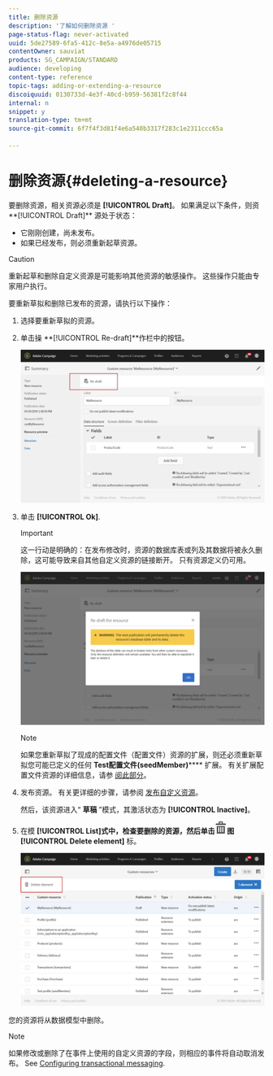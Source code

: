 ```yaml
---
title: 删除资源
description: '了解如何删除资源 '
page-status-flag: never-activated
uuid: 5de27589-6fa5-412c-8e5a-a4976de05715
contentOwner: sauviat
products: SG_CAMPAIGN/STANDARD
audience: developing
content-type: reference
topic-tags: adding-or-extending-a-resource
discoiquuid: 0130733d-4e3f-40cd-b959-56381f2c8f44
internal: n
snippet: y
translation-type: tm+mt
source-git-commit: 6f7f4f3d81f4e6a540b3317f283c1e2311ccc65a

---
```



# 删除资源{#deleting-a-resource}

要删除资源，相关资源必须是 **[!UICONTROL Draft]**。 如果满足以下条件，则资**[!UICONTROL Draft]** 源处于状态：

* 它刚刚创建，尚未发布。
* 如果已经发布，则必须重新起草资源。

>[!CAUTION]
>
>重新起草和删除自定义资源是可能影响其他资源的敏感操作。 这些操作只能由专家用户执行。

要重新草拟和删除已发布的资源，请执行以下操作：

1. 选择要重新草拟的资源。
1. 单击操 **[!UICONTROL Re-draft]**作栏中的按钮。

   ![](assets/schema_extension_uc26.png)

1. 单击 **[!UICONTROL Ok]**.

   >[!IMPORTANT]
   >
   >这一行动是明确的：在发布修改时，资源的数据库表或列及其数据将被永久删除，这可能导致来自其他自定义资源的链接断开。 只有资源定义仍可用。

   ![](assets/schema_extension_uc27.png)

   >[!NOTE]
   >
   >如果您重新草拟了现成的配置文件（配置文件）资源的扩展，则还必须重新草拟您可能已定义的任何 **Test配置文件(seedMember)****** 扩展。 有关扩展配置文件资源的详细信息，请参 [阅此部分](../../developing/using/extending-the-profile-resource-with-a-new-field.md)。

1. 发布资源。 有关更详细的步骤，请参阅 [发布自定义资源](../../developing/using/updating-the-database-structure.md#publishing-a-custom-resource)。

   然后，该资源进入“ **草稿** ”模式，其激活状态为 **[!UICONTROL Inactive]**。

1. 在模 **[!UICONTROL List]**式中，检查要删除的资源，然后单击![](assets/delete_darkgrey-24px.png)图**[!UICONTROL Delete element]** 标。

   ![](assets/schema_extension_uc28.png)

您的资源将从数据模型中删除。

>[!NOTE]
>
>如果修改或删除了在事件上使用的自定义资源的字段，则相应的事件将自动取消发布。 See [Configuring transactional messaging](../../administration/using/configuring-transactional-messaging.md).

